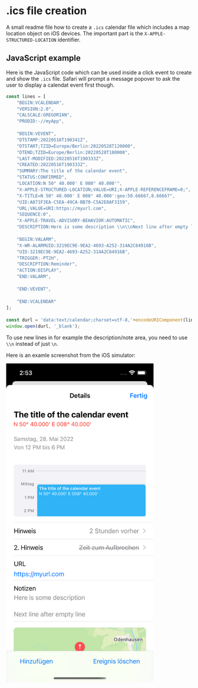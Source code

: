 # .ics file creation
A small readme file how to create a `.ics` calendar file which includes a map location object on iOS devices.
The important part is the `X-APPLE-STRUCTURED-LOCATION` identifier.


## JavaScript example

Here is the JavaScript code which can be used inside a click event to create and show the `.ics` file.
Safari will prompt a message popover to ask the user to display a calendat event first though.

```javascript
const lines = [
    "BEGIN:VCALENDAR",
    "VERSION:2.0",
    "CALSCALE:GREGORIAN",
    "PRODID:-//myApp",
    
    "BEGIN:VEVENT",
    "DTSTAMP:20220516T190341Z",
    "DTSTART;TZID=Europe/Berlin:20220528T120000",
    "DTEND;TZID=Europe/Berlin:20220528T180000",
    "LAST-MODIFIED:20220516T190333Z",
    "CREATED:20220516T190333Z",
    "SUMMARY:The title of the calendar event",
    "STATUS:CONFIRMED",
    "LOCATION:N 50° 40.000' E 008° 40.000'",
    "X-APPLE-STRUCTURED-LOCATION;VALUE=URI;X-APPLE-REFERENCEFRAME=0;",
    "X-TITLE=N 50° 40.000' E 008° 40.000':geo:50.66667,8.66667",
    "UID:A871F3EA-C5EA-49CA-BB70-C5A2E8AF3159",
    "URL;VALUE=URI:https://myurl.com",
    "SEQUENCE:0",
    "X-APPLE-TRAVEL-ADVISORY-BEHAVIOR:AUTOMATIC",
    "DESCRIPTION:Here is some description \\n\\nNext line after empty line",
    
    "BEGIN:VALARM",
    "X-WR-ALARMUID:3219EC9E-9EA2-4693-A252-314A2C84916B",
    "UID:3219EC9E-9EA2-4693-A252-314A2C84916B",
    "TRIGGER:-PT2H",
    "DESCRIPTION:Reminder",
    "ACTION:DISPLAY",
    "END:VALARM",
    
    "END:VEVENT",
    
    "END:VCALENDAR"
];

const durl = 'data:text/calendar;charset=utf-8,'+encodeURIComponent(lines.join('\r\n'));
window.open(durl, '_blank');
```

To use new lines in for example the description/note area, you need to use `\\n` instead of just `\n`.


Here is an examle screenshot from the iOS simulator:

<img src="https://github.com/andre0707/ics_FileCreation/blob/main/calendar-entry.png?raw=true" width=400>
